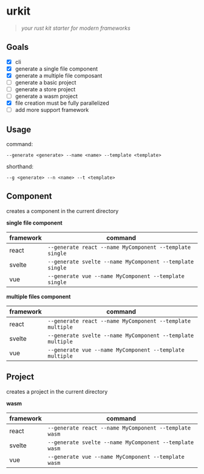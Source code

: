 # urkit

> *your rust kit starter for modern frameworks*

## Goals

* [x] cli
* [x] generate a single file component
* [x] generate a multiple file composant
* [ ] generate a basic project
* [ ] generate a store project
* [ ] generate a wasm project
* [x] file creation must be fully parallelized
* [ ] add more support framework

## Usage

command:    

```
--generate <generate> --name <name> --template <template>
```

shorthand:    

```
--g <generate> --n <name> --t <template>
```

## Component

creates a component in the current directory

**single file component**

| framework | command                                                   |
|-----------|-----------------------------------------------------------|
| react     | `--generate react --name MyComponent --template single`   |
| svelte    | `--generate svelte --name MyComponent --template single`  |
| vue       | `--generate vue --name MyComponent --template single`     |

**multiple files component**

| framework | command                                                     |
|-----------|-------------------------------------------------------------|
| react     | `--generate react --name MyComponent --template multiple`   |
| svelte    | `--generate svelte --name MyComponent --template multiple`  |
| vue       | `--generate vue --name MyComponent --template multiple`     |

## Project

creates a project in the current directory

**wasm**

| framework | command                                                 |
|-----------|---------------------------------------------------------|
| react     | `--generate react --name MyComponent --template wasm`   |
| svelte    | `--generate svelte --name MyComponent --template wasm`  |
| vue       | `--generate vue --name MyComponent --template wasm`     |
